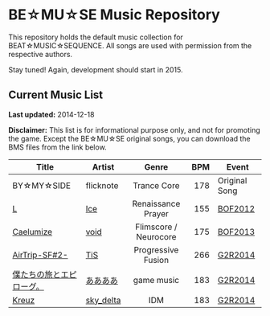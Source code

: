 BE☆MU☆SE Music Repository
=========================

This repository holds the default music collection for BEAT☆MUSIC☆SEQUENCE.
All songs are used with permission from the respective authors.

Stay tuned! Again, development should start in 2015.


Current Music List
------------------

__Last updated:__ 2014-12-18

__Disclaimer:__ This list is for informational purpose only, and not for promoting the game.
Except the BE☆MU☆SE original songs, you can download the BMS files from the link below.

| Title | Artist | Genre | BPM | Event |
| ----- | ------ |:-----:| ---:| ----- |
| BY☆MY☆SIDE                      | flicknote                     | Trance Core           | 178 | Original Song |
| [L][曲2]                        | [Ice][artist:Ice]             | Renaissance Prayer    | 155 | [BOF2012][] |
| [Caelumize][曲3]                | [void][artist:void]           | Flimscore / Neurocore | 175 | [BOF2013][] |
| [AirTrip-SF#2-][曲4]            | [TiS][artist:TiS]             | Progressive Fusion    | 266 | [G2R2014][] |
| [僕たちの旅とエピローグ。][曲5] | [ああああ][artist:ああああ]   | game music            | 183 | [G2R2014][] |
| [Kreuz][曲6]                    | [sky_delta][artist:sky_delta] | IDM                   | 183 | [G2R2014][] |

[曲2]: http://manbow.nothing.sh/event/event.cgi?action=More_def&num=146&event=83
[曲3]: http://manbow.nothing.sh/event/event.cgi?action=More_def&num=389&event=88
[曲4]: http://manbow.nothing.sh/event/event.cgi?action=More_def&num=154&event=96
[曲5]: http://manbow.nothing.sh/event/event.cgi?action=More_def&num=98&event=96
[曲6]: http://manbow.nothing.sh/event/event.cgi?action=More_def&num=89&event=96

[artist:Ice]:       https://soundcloud.com/iceloki
[artist:void]:      https://soundcloud.com/void_inzalis
[artist:TiS]:       https://soundcloud.com/house-x
[artist:sky_delta]: https://soundcloud.com/sky_delta
[artist:ああああ]:  https://soundcloud.com/ricora

[BOF2012]: http://www.bmsoffighters.net/bof2012/index.html
[BOF2013]: http://www.bmsoffighters.net/bof2013/index.html
[G2R2014]: http://www.bmsoffighters.net/g2r2014/index.html



